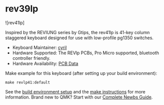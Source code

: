 # rev39lp

![rev41lp]

Inspired by the REVIUNG series by Gtips, the rev41lp is 41-key column staggered keyboard designed for use with low-profile pg1350 switches.

* Keyboard Maintainer: [cyril](https://github.com/cyril279)
* Hardware Supported: The REVlp PCBs, Pro Micro supported, bluetooth controller friendly.
* Hardware Availability: [PCB Data](https://github.com/cyril279/keyboards/tree/main/revlp)

Make example for this keyboard (after setting up your build environment):

    make revlp41:default

See the [build environment setup](https://docs.qmk.fm/#/getting_started_build_tools) and the [make instructions](https://docs.qmk.fm/#/getting_started_make_guide) for more information. Brand new to QMK? Start with our [Complete Newbs Guide](https://docs.qmk.fm/#/newbs).
